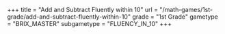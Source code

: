 +++
title = "Add and Subtract Fluently within 10"
url = "/math-games/1st-grade/add-and-subtract-fluently-within-10"
grade = "1st Grade"
gametype = "BRIX_MASTER"
subgametype = "FLUENCY_IN_10"
+++